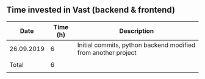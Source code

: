 Time invested in Vast (backend & frontend)
-----------------------------------------------------------

| Date       | Time (h) | Description |
|------------|----------|-------------|
| 26.09.2019 | 6        | Initial commits, python backend modified from another project |
|            |          |                                                               |
| Total      | 6        |                                                               |
|            |          |                                                               |